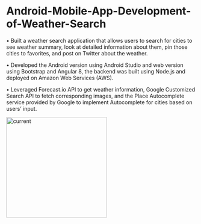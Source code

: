 # Android-Mobile-App-Development-of-Weather-Search

•	Built a weather search application that allows users to search for cities to see weather summary, look at detailed information about them, pin those cities to favorites, and post on Twitter about the weather.

•	Developed the Android version using Android Studio and web version using Bootstrap and Angular 8, the backend was built using Node.js and deployed on Amazon Web Services (AWS).

•	Leveraged Forecast.io API to get weather information, Google Customized Search API to fetch corresponding images, and the Place Autocomplete service provided by Google to implement Autocomplete for cities based on users’ input. 


<img width="267" alt="current" src="https://user-images.githubusercontent.com/45133724/113940085-c381c780-97b1-11eb-952f-ebae5f472d49.png">
